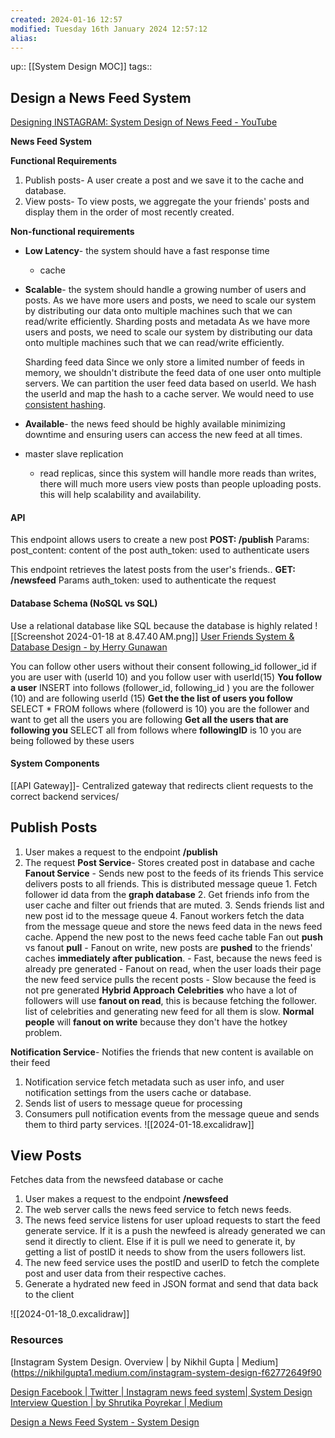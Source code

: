 ```yaml
---
created: 2024-01-16 12:57 
modified: Tuesday 16th January 2024 12:57:12
alias: 
---
```

up::  [[System Design MOC]]
tags:: 

## Design a News Feed System

[Designing INSTAGRAM: System Design of News Feed - YouTube](https://www.youtube.com/watch?v=QmX2NPkJTKg)

**News Feed System**

**Functional Requirements**
1. Publish posts- A user create a post and we save it to the cache and database.
2. View posts- To view posts, we aggregate the your friends' posts and display them in the order of most recently created. 

**Non-functional requirements**
- **Low Latency**- the system should have a fast response time 
	- cache
- **Scalable**- the system should handle a growing number of users and posts. As we have more users and posts, we need to scale our system by distributing our data onto multiple machines such that we can read/write efficiently.
	Sharding posts and metadata
	As we have more users and posts, we need to scale our system by distributing our data onto multiple machines such that we can read/write efficiently.
	
	Sharding feed data
	Since we only store a limited number of feeds in memory, we shouldn't distribute the feed data of one user onto multiple servers.
	We can partition the user feed data based on userId. We hash the userId and map the hash to a cache server. We would need to use [consistent hashing](https://liuzhenglaichn.gitbook.io/systemdesign/consistent-hashing).

- **Available**- the news feed should be highly available minimizing downtime and ensuring users can access the new feed at all times. 
- master slave replication
	- read replicas, since this system will handle more reads than writes, there will much more users view posts than people uploading posts. this will help scalability and availability.

#### API
This endpoint allows users to create a new post
**POST: /publish**
Params: 
	post_content: content of the post
	auth_token: used to authenticate users

This endpoint retrieves the latest posts from the user's friends..
**GET: /newsfeed**
Params
	auth_token: used to authenticate the request

	
#### Database Schema (NoSQL vs SQL)
Use a relational database like SQL because the database is highly related
![[Screenshot 2024-01-18 at 8.47.40 AM.png]]
[User Friends System & Database Design - by Herry Gunawan](https://www.thescalable.net/p/user-friends-system-and-database#%C2%A7two-way-friend-system)

You can follow other users without their consent
following_id
follower_id
if you are user with (userId 10) and you follow user with userId(15)
**You follow a user**
INSERT into follows (follower_id, following_id )
you are the follower (10) and are following userId (15)
**Get the the list of users you follow**
SELECT * FROM follows where (followerd is 10) 
you are the follower and want to get all the users you are following
**Get all the users that are following you**
SELECT all from follows where  **followingID** is 10
you are being followed by these users


#### System Components
[[API Gateway]]- Centralized gateway that redirects client requests to the correct backend services/
## Publish Posts
1. User makes a request to the endpoint **/publish**
2. The request
**Post Service**- Stores created post in database and cache
**Fanout Service** - Sends new post to the feeds of its friends
	This service delivers posts to all friends. This is distributed message queue
		1. Fetch follower id data from the **graph database**
		2. Get friends info from the user cache and filter out friends that are muted.
		3. Sends friends list and new post id to the message queue
		4. Fanout workers fetch the data from the message queue and store the news feed data in the news feed cache. Append the new post to the news feed cache table
	Fan out **push** vs fanout **pull**
		- Fanout on write, new posts are **pushed** to the friends' caches **immediately after publication**.
			- Fast, because the news feed is already pre generated
		- Fanout on read, when the user loads their page the new feed service pulls the recent posts
			- Slow because the feed is not pre generated 
**Hybrid Approach**
 **Celebrities** who have a lot of followers will use **fanout on read**, this is because fetching the follower. list of celebrities and generating new feed for all them is slow.
 **Normal people** will **fanout on write** because they don't have the hotkey problem.

**Notification Service**- Notifies the friends that new content is available on their feed
1. Notification service fetch metadata such as user info, and user notification settings from the users cache or database.
2. Sends list of users to message queue for processing
3. Consumers pull notification events from the message queue and sends them to third party services.
![[2024-01-18.excalidraw]]
## View Posts
Fetches data from the newsfeed database or cache

1. User makes a request to the endpoint **/newsfeed**
2. The web server calls the news feed service to fetch news feeds.
3. The news feed service listens for user upload requests to start the feed generate service. If it is a push the newfeed is already generated we can send it directly to client. Else if it is pull we need to generate it, by getting a list of postID it needs to show from the users followers list.
4. The new feed service uses the postID and userID to fetch the complete post and user data from their respective caches.
5. Generate a hydrated new feed in JSON format and send that data back to the client

![[2024-01-18_0.excalidraw]]

### Resources
[Instagram System Design. Overview | by Nikhil Gupta | Medium](https://nikhilgupta1.medium.com/instagram-system-design-f62772649f90

[Design Facebook | Twitter | Instagram news feed system| System Design Interview Question | by Shrutika Poyrekar | Medium](https://medium.com/@mumbaiyachori/design-facebook-twitter-instagram-news-feed-system-system-design-interview-question-393a8ccf57ef)

[Design a News Feed System - System Design](https://liuzhenglaichn.gitbook.io/system-design/news-feed/design-a-news-feed-system)
